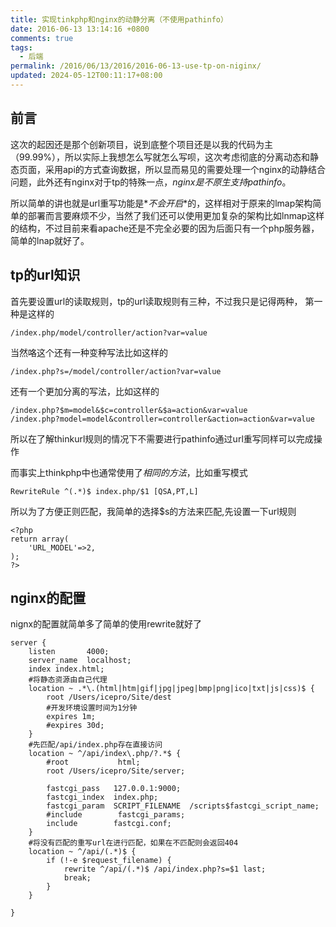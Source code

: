```yaml
---
title: 实现tinkphp和nginx的动静分离（不使用pathinfo）
date: 2016-06-13 13:14:16 +0800
comments: true
tags:
  - 后端
permalink: /2016/06/13/2016/2016-06-13-use-tp-on-niginx/
updated: 2024-05-12T00:11:17+08:00
---
```


## 前言 

这次的起因还是那个创新项目，说到底整个项目还是以我的代码为主（99.99%），所以实际上我想怎么写就怎么写呗，这次考虑彻底的分离动态和静态页面，采用api的方式查询数据，所以显而易见的需要处理一个nginx的动静结合问题，此外还有nginx对于tp的特殊一点，*nginx是不原生支持pathinfo*。

所以简单的讲也就是url重写功能是*_不会开启_*的，这样相对于原来的lmap架构简单的部署而言要麻烦不少，当然了我们还可以使用更加复杂的架构比如lnmap这样的结构，不过目前来看apache还是不完全必要的因为后面只有一个php服务器，简单的lnap就好了。

## tp的url知识

首先要设置url的读取规则，tp的url读取规则有三种，不过我只是记得两种，
第一种是这样的

```
/index.php/model/controller/action?var=value
```

当然咯这个还有一种变种写法比如这样的

```
/index.php?s=/model/controller/action?var=value
```

还有一个更加分离的写法，比如这样的

```
/index.php?$m=model&$c=controller&$a=action&var=value
/index.php?model=model&controller=controller&action=action&var=value
```

所以在了解thinkurl规则的情况下不需要进行pathinfo通过url重写同样可以完成操作

而事实上thinkphp中也通常使用了*相同的方法*，比如重写模式

```
RewriteRule ^(.*)$ index.php/$1 [QSA,PT,L]
```

所以为了方便正则匹配，我简单的选择$s的方法来匹配,先设置一下url规则

```
<?php
return array(
	'URL_MODEL'=>2, 
); 
?>
```

## nginx的配置

nignx的配置就简单多了简单的使用rewrite就好了

```nginx
server {
	listen       4000;
	server_name  localhost;
	index index.html;
	#将静态资源由自己代理
	location ~ .*\.(html|htm|gif|jpg|jpeg|bmp|png|ico|txt|js|css)$ {
		root /Users/icepro/Site/dest
		#开发环境设置时间为1分钟
		expires 1m;
		#expires 30d;
	}
	#先匹配/api/index.php存在直接访问
    location ~ ^/api/index\.php/?.*$ {
        #root           html;
        root /Users/icepro/Site/server;
        
        fastcgi_pass   127.0.0.1:9000;
        fastcgi_index  index.php;
        fastcgi_param  SCRIPT_FILENAME  /scripts$fastcgi_script_name;
        #include        fastcgi_params;
        include        fastcgi.conf;
    }
    #将没有匹配的重写url在进行匹配，如果在不匹配则会返回404
    location ~ ^/api/(.*)$ {
        if (!-e $request_filename) {
            rewrite ^/api/(.*)$ /api/index.php?s=$1 last;
            break;
        }
    }

}
```
